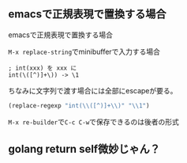 ## emacsで正規表現で置換する場合

emacsで正規表現で置換する場合

`M-x replace-string`でminibufferで入力する場合

```
; int(xxx) を xxx に
int(\([^)]+\)) -> \1
```

ちなみに文字列で渡す場合には全部にescapeが要る。

```lisp
(replace-regexp "int(\\([^)]+\\)" "\\1")
```

`M-x re-builder`で`C-c C-w`で保存できるのは後者の形式

## golang return self微妙じゃん？
